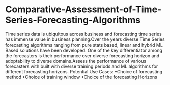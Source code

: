 # Comparative-Assessment-of-Time-Series-Forecasting-Algorithms
Time series data is ubiquitous across business and forecasting time series has immense value
in business planning.Over the years diverse Time Series forecasting algorithms ranging from
pure stats based, linear and hybrid ML Based solutions have been developed. One of the key
differentiator among the forecasters is their performance over diverse forecasting horizon and
adoptability to diverse domains.Assess the performance of various forecasters with built with
diverse training periods and ML algorithms for different forecasting horizons.
Potential Use Cases:
•Choice of forecasting method
•Choice of training window
•Choice of the forecasting Horizons
